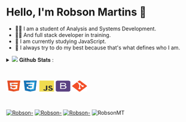 # Hello, I'm Robson Martins 👋 

 - 👨‍🎓 I am a student of Analysis and Systems Development.<br/>
 - 👨‍🎓 And full stack developer in training.<br/>
 - 🌱 I am currently studying JavaScript.<br/>
 - 🌱 I always try to do my best because that's what defines who I am.<br/>
 
 <div>
 <details>
  <summary>
   <img src="https://media.giphy.com/media/cj87CxfRtrUifF3Ryk/giphy.gif" height="25">
   <span> 𝐆𝐢𝐭𝐡𝐮𝐛 𝐒𝐭𝐚𝐭𝐬 : </span>
  </summary>
  <a href="https://github.com/RobsonMT">
    <img height="120em" alt="Robson-stats" src="https://github-readme-stats.vercel.app/api?username=RobsonMT&theme=blue-green&show_icons=true">
  </a>
  <a href="https://github.com/RobsonMT">
   <img height="120em" alt="Robson-stats" src="https://github-readme-stats.vercel.app/api/top-langs/?username=RobsonMT&layout=compact&langs_count=7&theme=blue-green"/>
  </a>
 </details>
</div>

##


<div style="display: inline-block"><br>
   <img align="center" height="30" width="40" alt="Robson-HTML5"           src="https://raw.githubusercontent.com/devicons/devicon/9f4f5cdb393299a81125eb5127929ea7bfe42889/icons/html5/html5-original.svg">
   <img align="center" height="30" width="40" alt="Robson-CSS3" src="https://raw.githubusercontent.com/devicons/devicon/9f4f5cdb393299a81125eb5127929ea7bfe42889/icons/css3/css3-original.svg">
   <img align="center" height="30" width="40" alt="Robson-JS" src="https://raw.githubusercontent.com/devicons/devicon/9f4f5cdb393299a81125eb5127929ea7bfe42889/icons/javascript/javascript-original.svg">
 <img align="center" height="30" width="40" alt="Robson-JS" src="https://raw.githubusercontent.com/devicons/devicon/9f4f5cdb393299a81125eb5127929ea7bfe42889/icons/bootstrap/bootstrap-plain.svg">
   <img align="center" height="30" width="40" alt="Robson-Git" src="https://raw.githubusercontent.com/devicons/devicon/9f4f5cdb393299a81125eb5127929ea7bfe42889/icons/git/git-original.svg">
</div>

##

<div style="display: inline-block"><br>
  <a href="https://www.linkedin.com/in/rbsndev3/"><img align="center" alt="Robson-" src="https://img.shields.io/badge/LinkedIn-0077B5?style=for-the-badge&logo=linkedin&logoColor=white"></a>
  <a href=""><img align="center" alt="Robson-" src="https://img.shields.io/badge/Discord-7289DA?style=for-the-badge&logo=discord&logoColor=white"></a>
  <a href="mailto:Rbsndev3@gmail.com"><img align="center" alt="Robson-" src="https://img.shields.io/badge/Gmail-D14836?style=for-the-badge&logo=gmail&logoColor=white"></a>
  <a> <img align="center" height="26" src="https://komarev.com/ghpvc/?username=RobsonMT" alt="RobsonMT"/></a>
</div>
    
    
    
    
    



 









